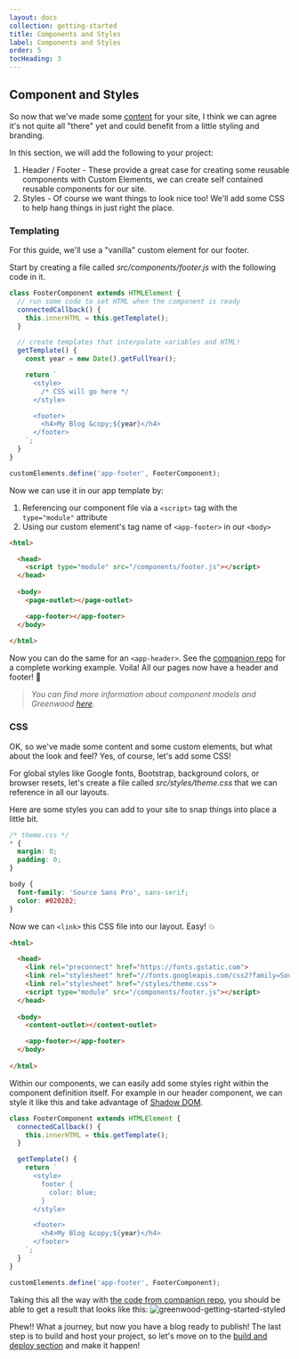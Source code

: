 ```yaml
---
layout: docs
collection: getting-started
title: Components and Styles
label: Components and Styles
order: 5
tocHeading: 3
---
```


## Component and Styles

So now that we've made some [content](/getting-started/creating-content/) for your site, I think we can agree it's not quite all "there" yet and could benefit from a little styling and branding.

In this section, we will add the following to your project:

1. Header / Footer - These provide a great case for creating some reusable components with Custom Elements, we can create self contained reusable components for our site.
1. Styles - Of course we want things to look nice too!  We'll add some CSS to help hang things in just right the place.

### Templating
For this guide, we'll use a "vanilla" custom element for our footer.

Start by creating a file called _src/components/footer.js_ with the following code in it.

```javascript
class FooterComponent extends HTMLElement {
  // run some code to set HTML when the component is ready
  connectedCallback() {
    this.innerHTML = this.getTemplate();
  }

  // create templates that interpolate variables and HTML!
  getTemplate() {
    const year = new Date().getFullYear();

    return `
      <style>
        /* CSS will go here */
      </style>

      <footer>
        <h4>My Blog &copy;${year}</h4>
      </footer>
    `;
  }
}

customElements.define('app-footer', FooterComponent);
```

Now we can use it in our app template by:
1. Referencing our component file via a `<script>` tag with the `type="module"` attribute
1. Using our custom element's tag name of `<app-footer>` in our `<body>`

```html
<html>

  <head>
    <script type="module" src="/components/footer.js"></script>
  </head>
  
  <body>
    <page-outlet></page-outlet>

    <app-footer></app-footer>
  </body>
  
</html>
```

Now you can do the same for an `<app-header>`.  See the [companion repo](https://github.com/ProjectEvergreen/greenwood-getting-started/) for a complete working example.  Voila!  All our pages now have a header and footer!  🎉

> _You can find more information about component models and Greenwood [here](/docs/component-model/)._

### CSS
OK, so we've made some content and some custom elements, but what about the look and feel? Yes, of course, let's add some CSS!

For global styles like Google fonts, Bootstrap, background colors, or browser resets, let's create a file called _src/styles/theme.css_ that we can reference in all our layouts.

Here are some styles you can add to your site to snap things into place a little bit.
```css
/* theme.css */
* {
  margin: 0;
  padding: 0;
}

body {
  font-family: 'Source Sans Pro', sans-serif;
  color: #020202;
}
```

Now we can `<link>` this CSS file into our layout.  Easy!  💥
```html
<html>

  <head>
    <link rel="preconnect" href="https://fonts.gstatic.com">
    <link rel="stylesheet" href="//fonts.googleapis.com/css2?family=Source+Sans+Pro&display=swap">
    <link rel="stylesheet" href="/styles/theme.css"> 
    <script type="module" src="/components/footer.js"></script>
  </head>
  
  <body>
    <content-outlet></content-outlet>

    <app-footer></app-footer>
  </body>
  
</html>
```

Within our components, we can easily add some styles right within the component definition itself. For example in our header component, we can style it like this and take advantage of [Shadow DOM](https://developer.mozilla.org/en-US/docs/Web/Web_Components/Using_shadow_DOM).

```javascript
class FooterComponent extends HTMLElement {
  connectedCallback() {
    this.innerHTML = this.getTemplate();
  }

  getTemplate() {
    return `
      <style>
        footer {
          color: blue;
        }
      </style>

      <footer>
        <h4>My Blog &copy;${year}</h4>
      </footer>
    `;
  }
}

customElements.define('app-footer', FooterComponent);
```

Taking this all the way with [the code from companion repo](https://vuejs.org/v2/guide/single-file-components.html), you should be able to get a result that looks like this:
![greenwood-getting-started-styled](/assets/getting-started-repo-styled.png)

Phew!!  What a journey, but now you have a blog ready to publish!  The last step is to build and host your project, so let's move on to the [build and deploy section](/getting-started/build-and-deploy/) and make it happen!